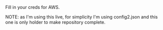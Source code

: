 Fill in your creds for AWS.

NOTE: as I'm using this live, for simplicity I'm using config2.json and this one is only holder to make repository complete.
